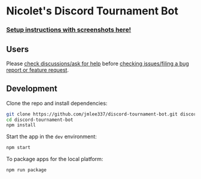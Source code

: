 # Nicolet's Discord Tournament Bot

### [Setup instructions with screenshots here!](https://imgur.com/a/DkL5Gmu)

## Users
Please [check discussions/ask for help](https://github.com/jmlee337/discord-tournament-bot/discussions) before [checking issues/filing a bug report or feature request](https://github.com/jmlee337/discord-tournament-bot/issues).

## Development
Clone the repo and install dependencies:
```bash
git clone https://github.com/jmlee337/discord-tournament-bot.git discord-tournament-bot
cd discord-tournament-bot
npm install
```
Start the app in the `dev` environment:

```bash
npm start
```
To package apps for the local platform:

```bash
npm run package
```
